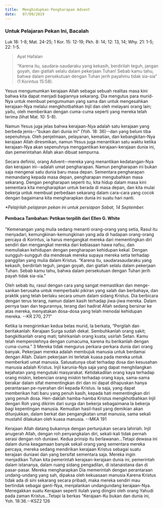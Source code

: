 ```yaml
---
title:  Menghidupkan Pengharapan Advent
date:   07/09/2019
---
```


### Untuk Pelajaran Pekan Ini, Bacalah
Luk 18: 1-8; Mat. 24-25; 1 Kor. 15: 12-19; Pkh. 8: 14; 12: 13, 14; Why. 21: 1-5; 22: 1-5.

> <p>Ayat Hafalan</p>
> “Karena itu, saudara-saudaraku yang kekasih, berdirilah teguh, jangan goyah, dan giatlah selalu dalam pekerjaan Tuhan! Sebab kamu tahu, bahwa dalam persekutuan dengan Tuhan jerih payahmu tidak sia-sia” (1 Korintus 15:58).

Yesus mengumumkan kerajaan Allah sebagai sebuah realitas masa kini bahwa kita dapat menjadi bagiannya sekarang. Dia mengutus para murid-Nya untuk membuat pengumuman yang sama dan untuk mengesahkan kerajaan-Nya melalui mengkhotbahkan Injil dan oleh melayani orang lain; yaitu, oleh memberikan dengan cuma-cuma seperti yang mereka telah terima (lihat Mat. 10: 5-8). 

Namun Yesus juga jelas bahwa kerajaan-Nya adalah satu kerajaan yang berbeda jenis--"bukan dari dunia ini" (Yoh. 18: 36)--dan yang belum tiba sepenuhnya. Oleh penjelmaan, pelayanan, kematian, dan kebangkitan-Nya kerajaan Allah diresmikan, namun Yesus juga menantikan satu waktu ketika kerajaan-Nya akan sepenuhnya menggantikan kerajaan-kerajaan dunia ini, dan pemerintahan Allah akan dibuat sempurna.

Secara definisi, orang Advent--mereka yang menantikan kedatangan-Nya dan kerajaan ini--adalah umat pengharapan. Namun pengharapan ini bukan saja mengenai satu dunia baru masa depan. Sementara pengharapan memandang kepada masa depan, pengharapan mengubahkan masa sekarang. Dengan pengharapan seperti itu, kita hidup dalam masa kini sementara kita mengharapkan untuk berada di masa depan, dan kita mulai bekerja untuk membuat perbedaan sekarang dalam cara-cara yang cocok dengan bagaimana kita mengharapkan dunia ini suatu hari nanti.

_*Pelajrilah pelajaran pekan ini untuk persiapan Sabat, 14 September._

#### Pembaca Tambahan: Petikan terpilih dari Ellen G. White

"Kemenangan yang mulia sedang menanti orang-orang yang setia, Rasul itu menyadari, kemungkinan-kemungkinan yang ada di hadapan orang-orang percaya di Korintus, ia harus mengangkat mereka dari mementingkan diri sendiri dan mengangkat mereka dari kebiasaan hawa nafsu, dan memuliakan kehidupan dengan pengharapan kehidupan kekal. Dengan sungguh-sungguh dia mendesak mereka supaya mereka setia terhadap panggilan yang mulia dalam Kristus. “Karena itu, saudarasaudaraku yang kekasih, berdirilah teguh, jangan goyah, dan giatlah selalu dalam pekerjaan Tuhan. Sebab kamu tahu, bahwa dalam persekutuan dengan Tuhan jerih payah tidak sia-sia.” 

Oleh sebab itu, rasul dengan cara yang sangat memastikan dan menge-sankan berusaha untuk memperbaiki pikiran yang salah dan berbahaya, dan praktik yang telah berlaku secara umum dalam sidang Kristus. Dia berbicara dengan terus terang, namun dalam kasih terhadap jiwa-jiwa mereka. Dalam pernya taan dan tegurannya, terang dari hadirat Allah sedang bersinar ke atas mereka, menyatakan dosa-dosa yang telah menodai kehidupan mereka. --KR 270, 271"

Ketika Ia mengirimkan kedua belas murid, Ia berkata, “Pergilah dan beritakanlah: Kerajaan Surga sudah dekat. Sembuhkanlah orang sakit; bangkitkanlah orang mati; tahirkanlah orang kusta; usirlah Setan. Kamu telah memperolehnya dengan cumacuma, karena itu berikanlah dengan cuma-cuma.” 3 Mereka tidak mengurus perkara-perkara dunia dari orang banyak. Pekerjaan mereka adalah membujuk manusia untuk berdamai dengan Allah. Dalam pekerjaan ini terletak kuasa pada mereka untuk memberkati umat manusia. Satusatunya obat terhadap dosa dan kesusahan manusia adalah Kristus. Injil karunia-Nya saja yang dapat menghilangkan kejahatan yang mengutuki masyarakat. Ketidakadilan orang kaya terhadap orang miskin, kebencian orang miskin terhadap orang kaya, sama-sama berakar dalam sifat mementingkan diri dan ini dapat dihapuskan hanya perantaraan pe-nyerahan diri kepada Kristus. Ia saja, yang dapat memberikan hati baru yang penuh kasih, kepada hati mementingkan diri yang penuh dosa. Hen-daklah hamba-hamba Kristus mengkhotbahkan Injil dengan Roh yang dikirim dari surga dan bekerja sebagaimana Ia bekerja bagi kepentingan manusia. Kemudian hasil-hasil yang demikian akan ditunjukkan, dalam berkat dan pengangkatan umat manusia, sama sekali mustahil dilakukan oleh kuasa manusia. --MKA 191

Kerajaan Allah datang bukannya dengan pertunjukan secara lahiriah. Injil anugerah Allah, dengan roh penyangkalan diri, sekali-kali tidak pernah serasi dengan roh duniawi. Kedua prinsip itu berlawanan...Tetapi dewasa ini dalam dunia keagamaan banyak sekali orang yang sementara mereka percaya, mereka sedang mendirikan kerajaan Kristus sebagai suatu kerajaan duniawi dan yang bersifat sementara saja. Mereka ingin menjadikan Tuhan kita pemerintah kerajaan-kerajaan dunia ini, pemerintah dalam istananya, dalam ruang sidang pengadilan, di istanaistana dan di pasar-pasar. Mereka mengharapkan Dia memerintah dengan perantaraan undang-undang yang sah, dipaksa oleh kekuasaan manusia Karena Kristus tidak ada di sini sekarang secara pribadi, maka mereka sendiri mau bertindak sebagai ganti-Nya, menjalankan undangundang kerajaan-Nya. Menegakkan suatu Kerajaan seperti itulah yang diingini oleh orang Yahudi pada zaman Kristus...Tetapi Ia berkas “Kerajaan-Ku bukan dan dunia ini, Yoh. 18:36.--KSZ2 126